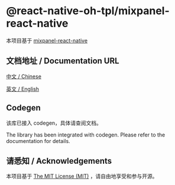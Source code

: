 # @react-native-oh-tpl/mixpanel-react-native

本项目基于 [mixpanel-react-native](https://github.com/mixpanel/mixpanel-react-native)

## 文档地址 / Documentation URL

[中文 / Chinese](https://gitee.com/react-native-oh-library/usage-docs/blob/master/zh-cn/mixpanel-react-native.md)

[英文 / English](https://gitee.com/react-native-oh-library/usage-docs/blob/master/en/mixpanel-react-native.md)

## Codegen

该库已接入 codegen，具体请查阅文档。

The library has been integrated with codegen. Please refer to the documentation for details.

## 请悉知 / Acknowledgements

本项目基于 [The MIT License (MIT)](https://github.com/mixpanel/mixpanel-react-native/blob/master/LICENSE.md) ，请自由地享受和参与开源。

